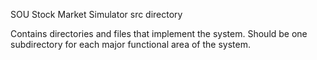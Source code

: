 SOU Stock Market Simulator src directory

Contains directories and files that implement the system.
Should be one subdirectory for each major functional area of the system.